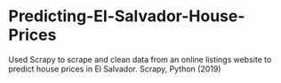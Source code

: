 # Predicting-El-Salvador-House-Prices
Used Scrapy to scrape and clean data from an online listings website to predict house prices in El Salvador. Scrapy, Python (2019)

